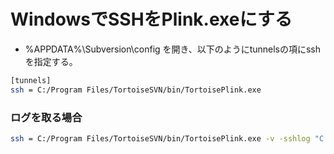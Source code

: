 ﻿# WindowsでSSHをPlink.exeにする

- %APPDATA%\Subversion\config を開き、以下のようにtunnelsの項にsshを指定する。

```bash
[tunnels]
ssh = C:/Program Files/TortoiseSVN/bin/TortoisePlink.exe
```

### ログを取る場合

```bash
ssh = C:/Program Files/TortoiseSVN/bin/TortoisePlink.exe -v -sshlog "C:/temp/ssh.log"
```
